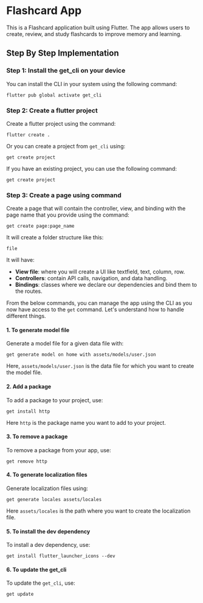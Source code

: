 
# Flashcard App

This is a Flashcard application built using Flutter. The app allows users to create, review, and study flashcards to improve memory and learning.

## Step By Step Implementation

### Step 1: Install the get_cli on your device

You can install the CLI in your system using the following command:

```
flutter pub global activate get_cli
```

### Step 2: Create a flutter project

Create a flutter project using the command:

```
flutter create .
```

Or you can create a project from `get_cli` using:

```
get create project
```

If you have an existing project, you can use the following command:

```
get create project
```

### Step 3: Create a page using command

Create a page that will contain the controller, view, and binding with the page name that you provide using the command:

```
get create page:page_name
```

It will create a folder structure like this:

```
file
```

It will have:
- **View file**: where you will create a UI like textfield, text, column, row.
- **Controllers**: contain API calls, navigation, and data handling.
- **Bindings**: classes where we declare our dependencies and bind them to the routes.

From the below commands, you can manage the app using the CLI as you now have access to the `get` command. Let's understand how to handle different things.

#### 1. To generate model file

Generate a model file for a given data file with:

```
get generate model on home with assets/models/user.json
```

Here, `assets/models/user.json` is the data file for which you want to create the model file.

#### 2. Add a package

To add a package to your project, use:

```
get install http
```

Here `http` is the package name you want to add to your project.

#### 3. To remove a package

To remove a package from your app, use:

```
get remove http
```

#### 4. To generate localization files

Generate localization files using:

```
get generate locales assets/locales
```

Here `assets/locales` is the path where you want to create the localization file.

#### 5. To install the dev dependency

To install a dev dependency, use:

```
get install flutter_launcher_icons --dev
```

#### 6. To update the get_cli

To update the `get_cli`, use:

```
get update
```
